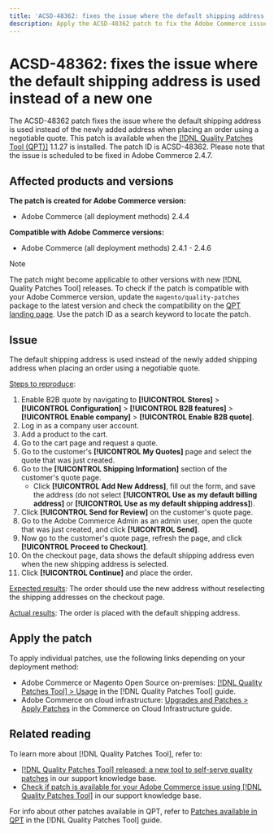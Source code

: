 ```yaml
---
title: 'ACSD-48362: fixes the issue where the default shipping address is used instead of a new one.'
description: Apply the ACSD-48362 patch to fix the Adobe Commerce issue where the default shipping address is used instead of a new one when placing an order using a negotiable quote.
---
```


# ACSD-48362: fixes the issue where the default shipping address is used instead of a new one

The ACSD-48362 patch fixes the issue where the default shipping address is used instead of the newly added address when placing an order using a negotiable quote. This patch is available when the [[!DNL Quality Patches Tool (QPT)]](/help/announcements/adobe-commerce-announcements/magento-quality-patches-released-new-tool-to-self-serve-quality-patches.md) 1.1.27 is installed. The patch ID is ACSD-48362. Please note that the issue is scheduled to be fixed in Adobe Commerce 2.4.7.

## Affected products and versions

**The patch is created for Adobe Commerce version:**

* Adobe Commerce (all deployment methods) 2.4.4

**Compatible with Adobe Commerce versions:**

* Adobe Commerce (all deployment methods) 2.4.1 - 2.4.6

>[!NOTE]
>
>The patch might become applicable to other versions with new [!DNL Quality Patches Tool] releases. To check if the patch is compatible with your Adobe Commerce version, update the `magento/quality-patches` package to the latest version and check the compatibility on the [QPT landing page](https://experienceleague.adobe.com/tools/commerce-quality-patches/index.html). Use the patch ID as a search keyword to locate the patch.

## Issue

The default shipping address is used instead of the newly added shipping address when placing an order using a negotiable quote.

<u>Steps to reproduce</u>:

1. Enable B2B quote by navigating to **[!UICONTROL Stores]** > **[!UICONTROL Configuration]** > **[!UICONTROL B2B features]** > **[!UICONTROL Enable company]** > **[!UICONTROL Enable B2B quote]**.
1. Log in as a company user account.
1. Add a product to the cart.
1. Go to the cart page and request a quote.
1. Go to the customer's **[!UICONTROL My Quotes]** page and select the quote that was just created.
1. Go to the **[!UICONTROL Shipping Information]** section of the customer's quote page.
    * Click **[!UICONTROL Add New Address]**, fill out the form, and save the address (do not select **[!UICONTROL Use as my default billing address]** or **[!UICONTROL Use as my default shipping address]**).
1. Click **[!UICONTROL Send for Review]** on the customer's quote page.
1. Go to the Adobe Commerce Admin as an admin user, open the quote that was just created, and click **[!UICONTROL Send]**.
1. Now go to the customer's quote page, refresh the page, and click **[!UICONTROL Proceed to Checkout]**.
1. On the checkout page, data shows the default shipping address even when the new shipping address is selected.
1. Click **[!UICONTROL Continue]** and place the order.

<u>Expected results</u>:
The order should use the new address without reselecting the shipping addresses on the checkout page.

<u>Actual results</u>:
The order is placed with the default shipping address.

## Apply the patch

To apply individual patches, use the following links depending on your deployment method:

* Adobe Commerce or Magento Open Source on-premises: [[!DNL Quality Patches Tool] > Usage](https://experienceleague.adobe.com/docs/commerce-operations/tools/quality-patches-tool/usage.html) in the [!DNL Quality Patches Tool] guide.
* Adobe Commerce on cloud infrastructure: [Upgrades and Patches > Apply Patches](https://experienceleague.adobe.com/docs/commerce-cloud-service/user-guide/develop/upgrade/apply-patches.html) in the Commerce on Cloud Infrastructure guide. 

## Related reading

To learn more about [!DNL Quality Patches Tool], refer to:

* [[!DNL Quality Patches Tool] released: a new tool to self-serve quality patches](/help/announcements/adobe-commerce-announcements/magento-quality-patches-released-new-tool-to-self-serve-quality-patches.md) in our support knowledge base.
* [Check if patch is available for your Adobe Commerce issue using [!DNL Quality Patches Tool]](/help/support-tools/patches-available-in-qpt-tool/check-patch-for-magento-issue-with-magento-quality-patches.md) in our support knowledge base.

For info about other patches available in QPT, refer to [Patches available in QPT](https://experienceleague.adobe.com/tools/commerce-quality-patches/index.html) in the [!DNL Quality Patches Tool] guide.
